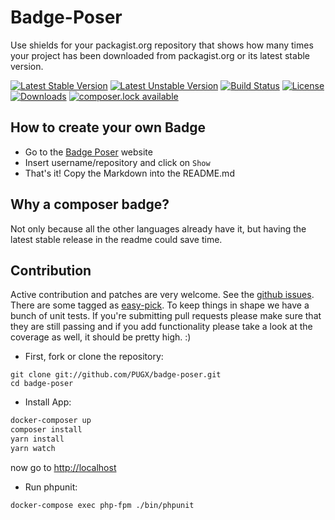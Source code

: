 Badge-Poser
===========

Use shields for your packagist.org repository that shows how many times your project has been downloaded from packagist.org
or its latest stable version.

[![Latest Stable Version](https://poser.pugx.org/pugx/badge-poser/version.svg)](https://packagist.org/packages/pugx/badge-poser)
[![Latest Unstable Version](https://poser.pugx.org/pugx/badge-poser/v/unstable.svg)](https://packagist.org/packages/pugx/badge-poser)
[![Build Status](https://secure.travis-ci.org/PUGX/badge-poser.svg)](http://travis-ci.org/PUGX/badge-poser)
[![License](https://poser.pugx.org/pugx/badge-poser/license.svg)](https://packagist.org/packages/pugx/badge-poser)
[![Downloads](https://poser.pugx.org/pugx/badge-poser/d/total.svg)](https://packagist.org/packages/pugx/badge-poser)
[![composer.lock available](https://poser.pugx.org/pugx/badge-poser/composerlock)](https://packagist.org/packages/pugx/badge-poser)

## How to create your own Badge
-  Go to the [Badge Poser](https://poser.pugx.org) website
-  Insert username/repository and click on `Show`
-  That's it!  Copy the Markdown into the README.md

## Why a composer badge?

Not only because all the other languages already have it, but having the latest stable release in the readme could save time.

## Contribution

Active contribution and patches are very welcome.
See the [github issues](https://github.com/PUGX/badge-poser/issues?state=open). There are some tagged as [easy-pick](https://github.com/PUGX/badge-poser/issues?labels=easy-pick&page=1&state=open).
To keep things in shape we have a bunch of unit tests. If you're submitting pull requests please
make sure that they are still passing and if you add functionality please
take a look at the coverage as well, it should be pretty high. :)

- First, fork or clone the repository:

```
git clone git://github.com/PUGX/badge-poser.git
cd badge-poser
```

- Install App:

``` bash
docker-composer up
composer install
yarn install 
yarn watch
```

now go to [http://localhost](http://localhost)



- Run phpunit:

``` bash
docker-compose exec php-fpm ./bin/phpunit
```

